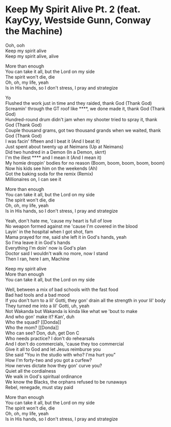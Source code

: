 # Keep My Spirit Alive Pt. 2 (feat. KayCyy, Westside Gunn, Conway the Machine)

Ooh, ooh  
Keep my spirit alive  
Keep my spirit alive, alive  

More than enough  
You can take it all, but the Lord on my side  
The spirit won't die, die  
Oh, oh, my life, yeah  
Is in His hands, so I don't stress, I pray and strategize  

Yo  
Flushed the work just in time and they raided, thank God (Thank God)  
Screamin' through the GT roof like ****, we done made it, thank God (Thank God)  
Hundred-round drum didn't jam when my shooter tried to spray it, thank God (Thank God)  
Couple thousand grams, got two thousand grands when we waited, thank God (Thank God)  
I was facin' fifteen and I beat it (And I beat it)  
Just spent about twenty up at Neimans (Up at Neimans)  
Did two hundred in a Demon (In a Demon, skrrt)  
I'm the illest **** and I mean it (And I mean it)  
My homie droppin' bodies for no reason (Boom, boom, boom, boom, boom)  
Now his kids see him on the weekends (Ah)  
Got the baking soda for the remix (Remix)  
Millionaires on, I can see it  

More than enough  
You can take it all, but the Lord on my side  
The spirit won't die, die  
Oh, oh, my life, yeah  
Is in His hands, so I don't stress, I pray and strategize  

Yeah, don't hate me, 'cause my heart is full of love  
No weapon formed against me 'cause I'm covered in the blood  
Layin' in the hospital when I got shot, fam  
Mama prayed for me, said she left it in God's hands, yeah  
So I'ma leave it in God's hands  
Everything I'm doin' now is God's plan  
Doctor said I wouldn't walk no more, now I stand  
Then I ran, here I am, Machine  

Keep my spirit alive  
More than enough  
You can take it all, but the Lord on my side  

Well, between a mix of bad schools with the fast food  
Bad had tools and a bad mood  
If you don't turn to a lil' Gotti, they gon' drain all the strength in your lil' body  
They turned me into a lil' Gotti, uh, yeah  
Not Wakanda but Wakanda is kinda like what we 'bout to make  
And who gon' make it? Kan', duh  
Who the squad? [[Donda]]  
Who the mom? [[Donda]]  
Who can see? Don, duh, get Don C  
Who needs practice? I don't do rehearsals  
And I don't do commercials, 'cause they too commercial  
Give it all to God and let Jesus reimburse you  
She said "You in the studio with who? I'ma hurt you"  
How I'm forty-two and you got a curfew?  
How nerves dictate how they gon' curve you?  
Quiet all the cordialness  
We walk in God's spiritual ordinance  
We know the Blacks, the orphans refused to be runaways  
Rebel, renegade, must stay paid  

More than enough  
You can take it all, but the Lord on my side  
The spirit won't die, die  
Oh, oh, my life, yeah  
Is in His hands, so I don't stress, I pray and strategize
